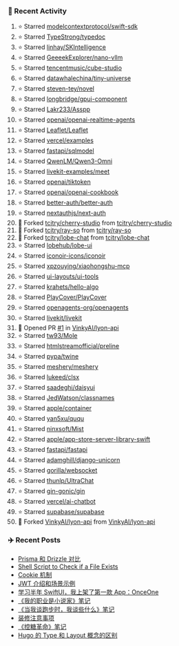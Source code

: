 ### 🚀 Recent Activity

<!--RECENT_ACTIVITY:start-->
1. ⭐ Starred [modelcontextprotocol/swift-sdk](https://github.com/modelcontextprotocol/swift-sdk)<br>
2. ⭐ Starred [TypeStrong/typedoc](https://github.com/TypeStrong/typedoc)<br>
3. ⭐ Starred [linhay/SKIntelligence](https://github.com/linhay/SKIntelligence)<br>
4. ⭐ Starred [GeeeekExplorer/nano-vllm](https://github.com/GeeeekExplorer/nano-vllm)<br>
5. ⭐ Starred [tencentmusic/cube-studio](https://github.com/tencentmusic/cube-studio)<br>
6. ⭐ Starred [datawhalechina/tiny-universe](https://github.com/datawhalechina/tiny-universe)<br>
7. ⭐ Starred [steven-tey/novel](https://github.com/steven-tey/novel)<br>
8. ⭐ Starred [longbridge/gpui-component](https://github.com/longbridge/gpui-component)<br>
9. ⭐ Starred [Lakr233/Asspp](https://github.com/Lakr233/Asspp)<br>
10. ⭐ Starred [openai/openai-realtime-agents](https://github.com/openai/openai-realtime-agents)<br>
11. ⭐ Starred [Leaflet/Leaflet](https://github.com/Leaflet/Leaflet)<br>
12. ⭐ Starred [vercel/examples](https://github.com/vercel/examples)<br>
13. ⭐ Starred [fastapi/sqlmodel](https://github.com/fastapi/sqlmodel)<br>
14. ⭐ Starred [QwenLM/Qwen3-Omni](https://github.com/QwenLM/Qwen3-Omni)<br>
15. ⭐ Starred [livekit-examples/meet](https://github.com/livekit-examples/meet)<br>
16. ⭐ Starred [openai/tiktoken](https://github.com/openai/tiktoken)<br>
17. ⭐ Starred [openai/openai-cookbook](https://github.com/openai/openai-cookbook)<br>
18. ⭐ Starred [better-auth/better-auth](https://github.com/better-auth/better-auth)<br>
19. ⭐ Starred [nextauthjs/next-auth](https://github.com/nextauthjs/next-auth)<br>
20. 🔱 Forked [tcitry/cherry-studio](https://github.com/tcitry/cherry-studio) from [tcitry/cherry-studio](https://github.com/tcitry/cherry-studio)<br>
21. 🔱 Forked [tcitry/ray-so](https://github.com/tcitry/ray-so) from [tcitry/ray-so](https://github.com/tcitry/ray-so)<br>
22. 🔱 Forked [tcitry/lobe-chat](https://github.com/tcitry/lobe-chat) from [tcitry/lobe-chat](https://github.com/tcitry/lobe-chat)<br>
23. ⭐ Starred [lobehub/lobe-ui](https://github.com/lobehub/lobe-ui)<br>
24. ⭐ Starred [iconoir-icons/iconoir](https://github.com/iconoir-icons/iconoir)<br>
25. ⭐ Starred [xpzouying/xiaohongshu-mcp](https://github.com/xpzouying/xiaohongshu-mcp)<br>
26. ⭐ Starred [ui-layouts/ui-tools](https://github.com/ui-layouts/ui-tools)<br>
27. ⭐ Starred [krahets/hello-algo](https://github.com/krahets/hello-algo)<br>
28. ⭐ Starred [PlayCover/PlayCover](https://github.com/PlayCover/PlayCover)<br>
29. ⭐ Starred [openagents-org/openagents](https://github.com/openagents-org/openagents)<br>
30. ⭐ Starred [livekit/livekit](https://github.com/livekit/livekit)<br>
31. 💪 Opened PR [#1](undefined) in [VinkyAI/lyon-api](https://github.com/VinkyAI/lyon-api)<br>
32. ⭐ Starred [tw93/Mole](https://github.com/tw93/Mole)<br>
33. ⭐ Starred [htmlstreamofficial/preline](https://github.com/htmlstreamofficial/preline)<br>
34. ⭐ Starred [pypa/twine](https://github.com/pypa/twine)<br>
35. ⭐ Starred [meshery/meshery](https://github.com/meshery/meshery)<br>
36. ⭐ Starred [lukeed/clsx](https://github.com/lukeed/clsx)<br>
37. ⭐ Starred [saadeghi/daisyui](https://github.com/saadeghi/daisyui)<br>
38. ⭐ Starred [JedWatson/classnames](https://github.com/JedWatson/classnames)<br>
39. ⭐ Starred [apple/container](https://github.com/apple/container)<br>
40. ⭐ Starred [yan5xu/ququ](https://github.com/yan5xu/ququ)<br>
41. ⭐ Starred [ninxsoft/Mist](https://github.com/ninxsoft/Mist)<br>
42. ⭐ Starred [apple/app-store-server-library-swift](https://github.com/apple/app-store-server-library-swift)<br>
43. ⭐ Starred [fastapi/fastapi](https://github.com/fastapi/fastapi)<br>
44. ⭐ Starred [adamghill/django-unicorn](https://github.com/adamghill/django-unicorn)<br>
45. ⭐ Starred [gorilla/websocket](https://github.com/gorilla/websocket)<br>
46. ⭐ Starred [thunlp/UltraChat](https://github.com/thunlp/UltraChat)<br>
47. ⭐ Starred [gin-gonic/gin](https://github.com/gin-gonic/gin)<br>
48. ⭐ Starred [vercel/ai-chatbot](https://github.com/vercel/ai-chatbot)<br>
49. ⭐ Starred [supabase/supabase](https://github.com/supabase/supabase)<br>
50. 🔱 Forked [VinkyAI/lyon-api](https://github.com/VinkyAI/lyon-api) from [VinkyAI/lyon-api](https://github.com/VinkyAI/lyon-api)<br>
<!--RECENT_ACTIVITY:end-->

### ✈️ Recent Posts

<!-- BLOG-POST-LIST:START -->
- [Prisma 和 Drizzle 对比](https://yindongliang.com/posts/Prisma-%E5%92%8C-Drizzle-%E5%AF%B9%E6%AF%94/)
- [Shell Script to Check if a File Exists](https://yindongliang.com/posts/Shell-Script-to-Check-if-a-File-Exists/)
- [Cookie 机制](https://yindongliang.com/posts/Cookie-%E6%9C%BA%E5%88%B6/)
- [JWT 介绍和场景示例](https://yindongliang.com/posts/jwt-api-auth/)
- [学习半年 SwiftUI，我上架了第一款 App：OnceOne](https://yindongliang.com/posts/my-first-app-onceone/)
- [《我的职业是小说家》笔记](https://yindongliang.com/posts/%E6%88%91%E7%9A%84%E8%81%8C%E4%B8%9A%E6%98%AF%E5%B0%8F%E8%AF%B4%E5%AE%B6%E7%AC%94%E8%AE%B0/)
- [《当我谈跑步时，我谈些什么》笔记](https://yindongliang.com/posts/%E5%BD%93%E6%88%91%E8%B0%88%E8%B7%91%E6%AD%A5%E6%97%B6%E6%88%91%E8%B0%88%E4%BA%9B%E4%BB%80%E4%B9%88%E7%AC%94%E8%AE%B0/)
- [装修注意事项](https://yindongliang.com/posts/house-decorating-suggestion/)
- [《控糖革命》笔记](https://yindongliang.com/posts/%E6%8E%A7%E7%B3%96%E9%9D%A9%E5%91%BD%E7%AC%94%E8%AE%B0/)
- [Hugo 的 Type 和 Layout 概念的区别](https://yindongliang.com/posts/Hugo-%E7%9A%84-Type-%E5%92%8C-Layout-%E6%A6%82%E5%BF%B5%E7%9A%84%E5%8C%BA%E5%88%AB/)
<!-- BLOG-POST-LIST:END -->
